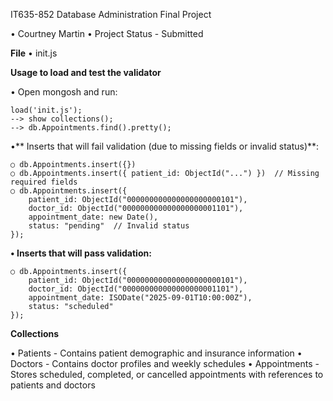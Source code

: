 IT635-852 Database Administration Final Project

• Courtney Martin
• Project Status - Submitted

**File**
• init.js

**Usage to load and test the validator**

• Open mongosh and run:

    load('init.js');
    --> show collections();
    --> db.Appointments.find().pretty();

•** Inserts that will fail validation (due to missing fields or invalid status)**:

    ○ db.Appointments.insert({})
    ○ db.Appointments.insert({ patient_id: ObjectId("...") })  // Missing required fields
    ○ db.Appointments.insert({ 
        patient_id: ObjectId("000000000000000000000101"), 
        doctor_id: ObjectId("000000000000000000001101"), 
        appointment_date: new Date(), 
        status: "pending"  // Invalid status
    });

**• Inserts that will pass validation:**

    ○ db.Appointments.insert({
        patient_id: ObjectId("000000000000000000000101"),
        doctor_id: ObjectId("000000000000000000001101"),
        appointment_date: ISODate("2025-09-01T10:00:00Z"),
        status: "scheduled"
    });

**Collections**

• Patients - Contains patient demographic and insurance information
• Doctors - Contains doctor profiles and weekly schedules
• Appointments - Stores scheduled, completed, or cancelled appointments with references to patients and doctors
